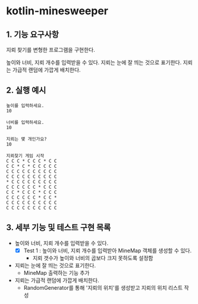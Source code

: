 # kotlin-minesweeper

## 1. 기능 요구사항

지뢰 찾기를 변형한 프로그램을 구현한다.

높이와 너비, 지뢰 개수를 입력받을 수 있다.
지뢰는 눈에 잘 띄는 것으로 표기한다.
지뢰는 가급적 랜덤에 가깝게 배치한다.

## 2. 실행 예시

```
높이를 입력하세요.
10

너비를 입력하세요.
10

지뢰는 몇 개인가요?
10

지뢰찾기 게임 시작
C C C * C C C * C C
C C * C * C C C C C
C C C C C C C C C C
C C C C C C C C C C
* C C C C C C C C C
C C C C C C * C C C
C C * C C C * C C C
C C C C C C * C C *
C C C C C C C C C C
C C C C C C C C C C
```

## 3. 세부 기능 및 테스트 구현 목록
- 높이와 너비, 지뢰 개수를 입력받을 수 있다.
  - [x] Test 1 : 높이와 너비, 지뢰 개수를 입력받아 MineMap 객체를 생성할 수 있다.
    - 지뢰 갯수가 높이와 너비의 곱보다 크지 못하도록 설정함
- 지뢰는 눈에 잘 띄는 것으로 표기한다.
  - MineMap 출력하는 기능 추가
- 지뢰는 가급적 랜덤에 가깝게 배치한다.
  - RandomGenerator를 통해 '지뢰의 위치'를 생성받고 지뢰의 위치 리스트 작성
